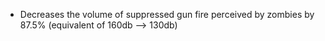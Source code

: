 - Decreases the volume of suppressed gun fire perceived by zombies by 87.5% (equivalent of 160db --> 130db)
